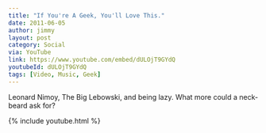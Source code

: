 ```yaml
---
title: "If You're A Geek, You'll Love This."
date: 2011-06-05
author: jimmy
layout: post   
category: Social
via: YouTube
link: https://www.youtube.com/embed/dULOjT9GYdQ
youtubeId: dULOjT9GYdQ
tags: [Video, Music, Geek]
---
```


Leonard Nimoy, The Big Lebowski, and being lazy. What more could a neck-beard ask for?


{% include youtube.html %}


